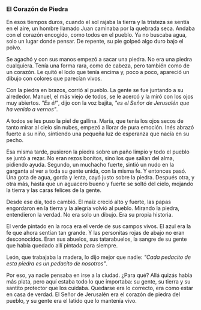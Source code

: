 ### El Corazón de Piedra

En esos tiempos duros, cuando el sol rajaba la tierra y la tristeza se sentía en el aire, un hombre llamado Juan caminaba por la quebrada seca. Andaba con el corazón encogido, como todos en el pueblo. Ya no buscaba agua, solo un lugar donde pensar. De repente, su pie golpeó algo duro bajo el polvo.

Se agachó y con sus manos empezó a sacar una piedra. No era una piedra cualquiera. Tenía una forma rara, como de cabeza, pero también como de un corazón. Le quitó el lodo que tenía encima y, poco a poco, apareció un dibujo con colores que parecían vivos.

Con la piedra en brazos, corrió al pueblo. La gente se fue juntando a su alrededor. Manuel, el más viejo de todos, se le acercó y la miró con los ojos muy abiertos. _"Es él"_, dijo con la voz bajita, _"es el Señor de Jerusalén que ha venido a vernos"_.

A todos se les puso la piel de gallina. María, que tenía los ojos secos de tanto mirar al cielo sin nubes, empezó a llorar de pura emoción. Inés abrazó fuerte a su niño, sintiendo una pequeña luz de esperanza que nacía en su pecho.

Esa misma tarde, pusieron la piedra sobre un paño limpio y todo el pueblo se juntó a rezar. No eran rezos bonitos, sino los que salían del alma, pidiendo ayuda. Segundo, un muchacho fuerte, sintió un nudo en la garganta al ver a toda su gente unida, con la misma fe. Y entonces pasó. Una gota de agua, gorda y lenta, cayó justo sobre la piedra. Después otra, y otra más, hasta que un aguacero bueno y fuerte se soltó del cielo, mojando la tierra y las caras felices de la gente.

Desde ese día, todo cambió. El maíz creció alto y fuerte, las papas engordaron en la tierra y la alegría volvió al pueblo. Mirando la piedra, entendieron la verdad. No era solo un dibujo. Era su propia historia.

El verde pintado en la roca era el verde de sus campos vivos. El azul era la fe que ahora sentían tan grande. Y las personitas rojas de abajo no eran desconocidos. Eran sus abuelos, sus tatarabuelos, la sangre de su gente que había quedado allí pintada para siempre.

León, que trabajaba la madera, lo dijo mejor que nadie: _"Cada pedacito de esta piedra es un pedacito de nosotros"_.

Por eso, ya nadie pensaba en irse a la ciudad. ¿Para qué? Allá quizás había más plata, pero aquí estaba todo lo que importaba: su gente, su tierra y su santito protector que los cuidaba. Quedarse era lo correcto, era como estar en casa de verdad. El Señor de Jerusalén era el corazón de piedra del pueblo, y su gente era el latido que lo mantenía vivo.
